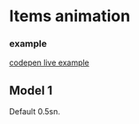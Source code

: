 # Items animation

### example

[codepen live example](https://codepen.io/Endwall/pen/vYQJrqr)

## Model 1

Default 0.5sn.
